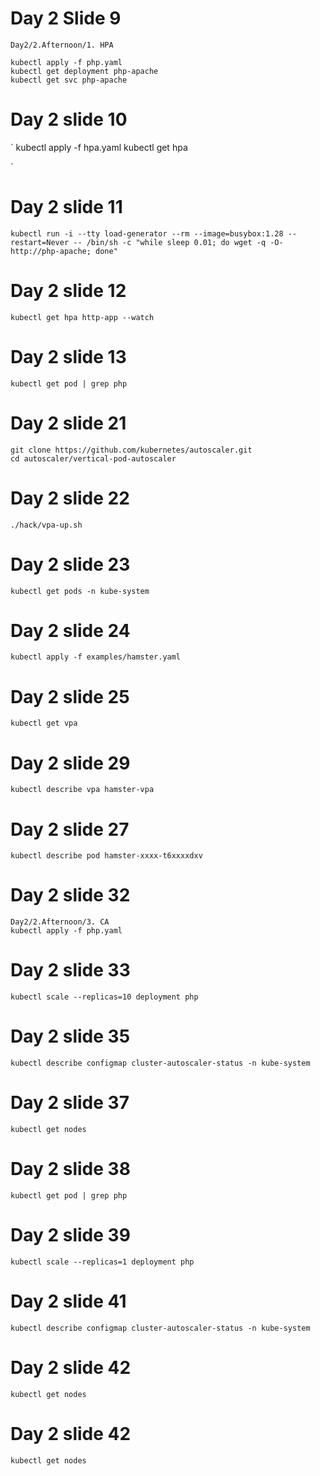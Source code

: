 # Day 2 Slide 9

```
Day2/2.Afternoon/1. HPA

kubectl apply -f php.yaml
kubectl get deployment php-apache 
kubectl get svc php-apache

```

# Day 2 slide 10

`
kubectl apply -f hpa.yaml
kubectl get hpa

`

# Day 2 slide 11


```
kubectl run -i --tty load-generator --rm --image=busybox:1.28 --restart=Never -- /bin/sh -c "while sleep 0.01; do wget -q -O- http://php-apache; done"

```

# Day 2 slide 12

`
kubectl get hpa http-app --watch
`

# Day 2 slide 13

```
kubectl get pod | grep php
```

# Day 2 slide 21

```
git clone https://github.com/kubernetes/autoscaler.git
cd autoscaler/vertical-pod-autoscaler
```

# Day 2 slide 22

```
./hack/vpa-up.sh

```

# Day 2 slide 23

```
kubectl get pods -n kube-system
```

# Day 2 slide 24

```
kubectl apply -f examples/hamster.yaml

```

# Day 2 slide 25

```
kubectl get vpa

```

# Day 2 slide 29

```
kubectl describe vpa hamster-vpa

```

# Day 2 slide 27

```
kubectl describe pod hamster-xxxx-t6xxxxdxv

```

# Day 2 slide 32

```
Day2/2.Afternoon/3. CA
kubectl apply -f php.yaml

```

# Day 2 slide 33

```
kubectl scale --replicas=10 deployment php
```

# Day 2 slide 35

```
kubectl describe configmap cluster-autoscaler-status -n kube-system
```

# Day 2 slide 37

```
kubectl get nodes
```

# Day 2 slide 38

```
kubectl get pod | grep php
```

# Day 2 slide 39

```
kubectl scale --replicas=1 deployment php 
```

# Day 2 slide 41

```
kubectl describe configmap cluster-autoscaler-status -n kube-system

```

# Day 2 slide 42

```
kubectl get nodes
```

# Day 2 slide 42

```
kubectl get nodes
```